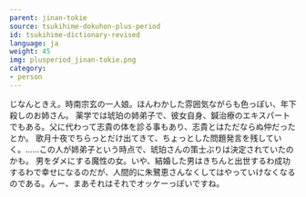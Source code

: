 ```yaml
---
parent: jinan-tokie
source: tsukihime-dokuhon-plus-period
id: tsukihime-dictionary-revised
language: ja
weight: 45
img: plusperiod_jinan-tokie.png
category:
- person
---
```


じなんときえ。時南宗玄の一人娘。ほんわかした雰囲気ながらも色っぽい、年下殺しのお姉さん。
薬学では琥珀の姉弟子で、彼女自身、鍼治療のエキスパートでもある。父に代わって志貴の体を診る事もあり、志貴とはただならぬ仲だったとか。
歌月十夜でちらっとだけ出てきて、ちょっとした問題発言を残していく。……この人が姉弟子という時点で、琥珀さんの策士ぶりは決定されていたのかも。
男をダメにする魔性の女。いや、結婚した男はきちんと出世するわ成功するわで幸せになるのだが、人間的に朱鷺恵さんなくしてはやっていけなくなるのである。んー、まあそれはそれでオッケーっぽいですね。
